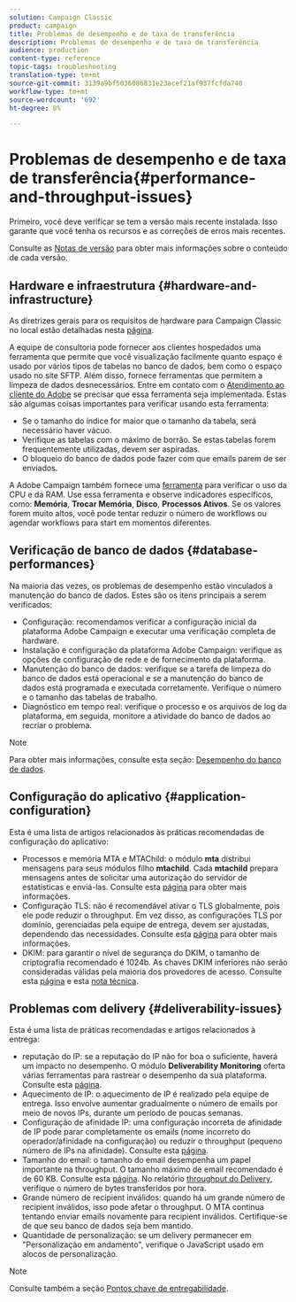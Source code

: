 ```yaml
---
solution: Campaign Classic
product: campaign
title: Problemas de desempenho e de taxa de transferência
description: Problemas de desempenho e de taxa de transferência
audience: production
content-type: reference
topic-tags: troubleshooting
translation-type: tm+mt
source-git-commit: 3139a9bf5036086831e23acef21af937fcfda740
workflow-type: tm+mt
source-wordcount: '692'
ht-degree: 8%

---
```



# Problemas de desempenho e de taxa de transferência{#performance-and-throughput-issues}

Primeiro, você deve verificar se tem a versão mais recente instalada. Isso garante que você tenha os recursos e as correções de erros mais recentes.

Consulte as [Notas de versão](../../rn/using/latest-release.md) para obter mais informações sobre o conteúdo de cada versão.

## Hardware e infraestrutura {#hardware-and-infrastructure}

As diretrizes gerais para os requisitos de hardware para Campaign Classic no local estão detalhadas nesta [página](https://helpx.adobe.com/br/campaign/kb/hardware-sizing-guide.html).

A equipe de consultoria pode fornecer aos clientes hospedados uma ferramenta que permite que você visualização facilmente quanto espaço é usado por vários tipos de tabelas no banco de dados, bem como o espaço usado no site SFTP. Além disso, fornece ferramentas que permitem a limpeza de dados desnecessários. Entre em contato com o [Atendimento ao cliente do Adobe](https://helpx.adobe.com/enterprise/admin-guide.html/enterprise/using/support-for-experience-cloud.ug.html) se precisar que essa ferramenta seja implementada. Estas são algumas coisas importantes para verificar usando esta ferramenta:

* Se o tamanho do índice for maior que o tamanho da tabela, será necessário haver vácuo.
* Verifique as tabelas com o máximo de borrão. Se estas tabelas forem frequentemente utilizadas, devem ser aspiradas.
* O bloqueio do banco de dados pode fazer com que emails parem de ser enviados.

A Adobe Campaign também fornece uma [ferramenta](../../production/using/monitoring-processes.md#manual-monitoring) para verificar o uso da CPU e da RAM. Use essa ferramenta e observe indicadores específicos, como: **Memória**, **Trocar Memória**, **Disco**, **Processos Ativos**. Se os valores forem muito altos, você pode tentar reduzir o número de workflows ou agendar workflows para start em momentos diferentes.

## Verificação de banco de dados {#database-performances}

Na maioria das vezes, os problemas de desempenho estão vinculados à manutenção do banco de dados. Estes são os itens principais a serem verificados:

* Configuração: recomendamos verificar a configuração inicial da plataforma Adobe Campaign e executar uma verificação completa de hardware.
* Instalação e configuração da plataforma Adobe Campaign: verifique as opções de configuração de rede e de fornecimento da plataforma.
* Manutenção do banco de dados: verifique se a tarefa de limpeza do banco de dados está operacional e se a manutenção do banco de dados está programada e executada corretamente. Verifique o número e o tamanho das tabelas de trabalho.
* Diagnóstico em tempo real: verifique o processo e os arquivos de log da plataforma, em seguida, monitore a atividade do banco de dados ao recriar o problema.

>[!NOTE]
>
>Para obter mais informações, consulte esta seção: [Desempenho do banco de dados](../../production/using/database-performances.md).

## Configuração do aplicativo {#application-configuration}

Esta é uma lista de artigos relacionados às práticas recomendadas de configuração do aplicativo:

* Processos e memória MTA e MTAChild: o módulo **mta** distribui mensagens para seus módulos filho **mtachild**. Cada **mtachild** prepara mensagens antes de solicitar uma autorização do servidor de estatísticas e enviá-las. Consulte esta [página](../../installation/using/email-deliverability.md) para obter mais informações.
* Configuração TLS: não é recomendável ativar o TLS globalmente, pois ele pode reduzir o throughput. Em vez disso, as configurações TLS por domínio, gerenciadas pela equipe de entrega, devem ser ajustadas, dependendo das necessidades. Consulte esta [página](../../installation/using/email-deliverability.md#mx-configuration) para obter mais informações.
* DKIM: para garantir o nível de segurança do DKIM, o tamanho de criptografia recomendado é 1024b. As chaves DKIM inferiores não serão consideradas válidas pela maioria dos provedores de acesso. Consulte esta [página](../../delivery/using/technical-recommendations.md#dkim) e esta [nota técnica](https://helpx.adobe.com/campaign/kb/domain-name-delegation.html).

## Problemas com delivery {#deliverability-issues}

Esta é uma lista de práticas recomendadas e artigos relacionados à entrega:

* reputação do IP: se a reputação do IP não for boa o suficiente, haverá um impacto no desempenho. O módulo **Deliverability Monitoring** oferta várias ferramentas para rastrear o desempenho da sua plataforma. Consulte esta [página](../../delivery/using/monitoring-deliverability.md).
* Aquecimento de IP: o aquecimento de IP é realizado pela equipe de entrega. Isso envolve aumentar gradualmente o número de emails por meio de novos IPs, durante um período de poucas semanas.
* Configuração de afinidade IP: uma configuração incorreta de afinidade de IP pode parar completamente os emails (nome incorreto do operador/afinidade na configuração) ou reduzir o throughput (pequeno número de IPs na afinidade). Consulte esta [página](../../installation/using/email-deliverability.md#list-of-ip-addresses-to-use).
* Tamanho do email: o tamanho do email desempenha um papel importante na throughput. O tamanho máximo de email recomendado é de 60 KB. Consulte esta [página](https://helpx.adobe.com/legal/product-descriptions/campaign.html). No relatório [throughput do Delivery](../../reporting/using/global-reports.md#delivery-throughput), verifique o número de bytes transferidos por hora.
* Grande número de recipient inválidos: quando há um grande número de recipient inválidos, isso pode afetar o throughput. O MTA continua tentando enviar emails novamente para recipient inválidos. Certifique-se de que seu banco de dados seja bem mantido.
* Quantidade de personalização: se um delivery permanecer em &quot;Personalização em andamento&quot;, verifique o JavaScript usado em alocos de personalização.

>[!NOTE]
>
>Consulte também a seção [Pontos chave de entregabilidade](../../delivery/using/deliverability-key-points.md).
